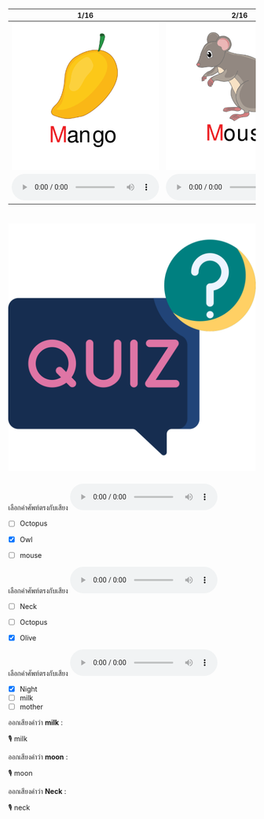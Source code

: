 <div class="carrousel">


|1/16|2/16|3/16|4/16|5/16|6/16|7/16|8/16|9/16|10/16|11/16|12/16|13/16|14/16|15/16|16/16|
| :----: | :----: | :----: | :----: | :----: | :----: | :----: | :----: | :----: | :----: | :----: | :----: | :----: | :----: | :----: | :----: |
|![](/media/img/M-N-O/mango.svg)|![](/media/img/M-N-O/mouse.svg)|![](/media/img/M-N-O/moon.svg)|![](/media/img/M-N-O/mother.svg)|![](/media/img/M-N-O/mushroom.svg)|![](/media/img/M-N-O/milk.svg)|![](/media/img/M-N-O/Notebook.svg)|![](/media/img/M-N-O/Neck.svg)|![](/media/img/M-N-O/Nine.svg)|![](/media/img/M-N-O/Noodles.svg)|![](/media/img/M-N-O/Night.svg)|![](/media/img/M-N-O/Ostrich.svg)|![](/media/img/M-N-O/Owl.svg)|![](/media/img/M-N-O/Olive.svg)|![](/media/img/M-N-O/Octopus.svg)|![](/media/img/M-N-O/Oval.svg)|
|![](/media/audio/mango.mp3)|![](/media/audio/mouse.mp3)|![](/media/audio/moon.mp3)|![](/media/audio/mother.mp3)|![](/media/audio/mushroom.mp3)|![](/media/audio/milk.mp3)|![](/media/audio/Notebook.mp3)|![](/media/audio/Neck.mp3)|![](/media/audio/Nine.mp3)|![](/media/audio/Noodles.mp3)|![](/media/audio/Night.mp3)|![](/media/audio/Ostrich.mp3)|![](/media/audio/Owl.mp3)|![](/media/audio/Olive.mp3)|![](/media/audio/Octopus.mp3)|![](/media/audio/Oval.mp3)|

</div>



# ![icon](/media/icons/quiz.svg) 


 เลือกคำศัพท์ตรงกับเสียง ![](/media/audio/Owl.mp3) 
 - [ ] Octopus
 - [x] Owl
 - [ ] mouse


 เลือกคำศัพท์ตรงกับเสียง ![](/media/audio/Olive.mp3) 
 - [ ] Neck
 - [ ] Octopus
 - [x] Olive


 เลือกคำศัพท์ตรงกับเสียง ![](/media/audio/Night.mp3) 
 - [x] Night
 - [ ] milk
 - [ ] mother

ออกเสียงคำว่า **milk** :

🎙️ milk

ออกเสียงคำว่า **moon** :

🎙️ moon

ออกเสียงคำว่า **Neck** :

🎙️ neck

